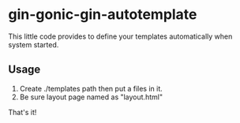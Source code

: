# gin-gonic-gin-autotemplate
This little code provides to define your templates automatically when system started.

## Usage
 1. Create ./templates path then put a files in it.
 2. Be sure layout page named as "layout.html" 
 
That's it! 
